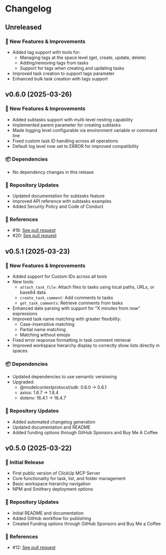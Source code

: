 # Changelog

## Unreleased

### 🚀 New Features & Improvements
- Added tag support with tools for:
  - Managing tags at the space level (get, create, update, delete)
  - Adding/removing tags from tasks
  - Support for tags when creating and updating tasks
- Improved task creation to support tags parameter
- Enhanced bulk task creation with tags support

## v0.6.0 (2025-03-26)

### 🚀 New Features & Improvements
- Added subtasks support with multi-level nesting capability
- Implemented parent parameter for creating subtasks
- Made logging level configurable via environment variable or command line
- Fixed custom task ID handling across all operations
- Default log level now set to ERROR for improved compatibility

### 📦 Dependencies
- No dependency changes in this release

### 🔄 Repository Updates
- Updated documentation for subtasks feature
- Improved API reference with subtasks examples
- Added Security Policy and Code of Conduct

### 🔗 References
- #18: [See pull request](https://github.com/taazkareem/clickup-mcp-server/pull/18)
- #20: [See pull request](https://github.com/taazkareem/clickup-mcp-server/pull/20)

## v0.5.1 (2025-03-23)

### 🚀 New Features & Improvements
- Added support for Custom IDs across all tools
- New tools: 
  - `attach_task_file`: Attach files to tasks using local paths, URLs, or base64 data
  - `create_task_comment`: Add comments to tasks
  - `get_task_comments`: Retrieve comments from tasks
- Enhanced date parsing with support for "X minutes from now" expressions
- Improved task name matching with greater flexibility:
  - Case-insensitive matching
  - Partial name matching
  - Matching without emojis
- Fixed error response formatting in task comment retrieval
- Improved workspace hierarchy display to correctly show lists directly in spaces

### 📦 Dependencies
- Updated dependencies to use semantic versioning
- Upgraded:
  - @modelcontextprotocol/sdk: 0.6.0 → 0.6.1
  - axios: 1.6.7 → 1.8.4
  - dotenv: 16.4.1 → 16.4.7

### 🔄 Repository Updates
- Added automated changelog generation
- Updated documentation and README
- Added funding options through GitHub Sponsors and Buy Me A Coffee

## v0.5.0 (2025-03-22)

### 🚀 Initial Release
- First public version of ClickUp MCP Server
- Core functionality for task, list, and folder management
- Basic workspace hierarchy navigation
- NPM and Smithery deployment options

### 🔄 Repository Updates
- Initial README and documentation
- Added GitHub workflow for publishing
- Created Funding options through GitHub Sponsors and Buy Me a Coffee

### 🔗 References
- #12: [See pull request](https://github.com/taazkareem/clickup-mcp-server/pull/12)
